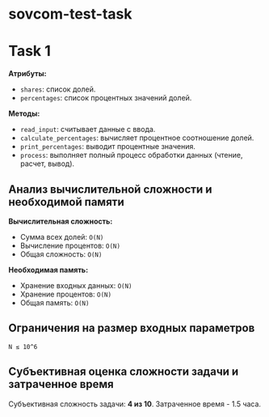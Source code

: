 # sovcom-test-task
# Task 1

**Атрибуты:**
- `shares`: список долей.
- `percentages`: список процентных значений долей.

**Методы:**
- `read_input`: считывает данные с ввода.
- `calculate_percentages`: вычисляет процентное соотношение долей.
- `print_percentages`: выводит процентные значения.
- `process`: выполняет полный процесс обработки данных (чтение, расчет, вывод).

## Анализ вычислительной сложности и необходимой памяти

**Вычислительная сложность:**
- Сумма всех долей: `O(N)`
- Вычисление процентов: `O(N)`
- Общая сложность: `O(N)`

**Необходимая память:**
- Хранение входных данных: `O(N)`
- Хранение процентов: `O(N)`
- Общая память: `O(N)`

## Ограничения на размер входных параметров

`N ≤ 10^6`

## Субъективная оценка сложности задачи и затраченное время

Субъективная сложность задачи: **4 из 10**.
Затраченное время - 1.5 часа.
